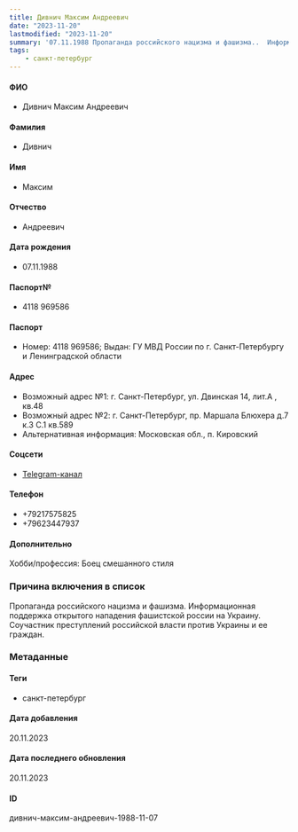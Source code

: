 ```yaml
---
title: Дивнич Максим Андреевич
date: "2023-11-20"
lastmodified: "2023-11-20"
summary: '07.11.1988 Пропаганда российского нацизма и фашизма..  Информационная поддержка открытого нападения фашистской россии на Украину..  Соучастник преступлений российской власти против Украины и ее граждан.'
tags: 
    - санкт-петербург
---
```

<!--# pp2-->
<!--## Фигурант-->
<!--### Личные данные-->
#### ФИО
- Дивнич Максим Андреевич
#### Фамилия
- Дивнич
#### Имя
- Максим
#### Отчество
- Андреевич
#### Дата рождения
- 07.11.1988
#### Паспорт№
- 4118 969586
#### Паспорт
- Номер: 4118 969586; Выдан: ГУ МВД России по г. Санкт-Петербургу и Ленинградской области
#### Адрес
- Возможный адрес №1: г. Санкт-Петербург, ул. Двинская 14, лит.А , кв.48
- Возможный адрес №2: г. Санкт-Петербург, пр. Маршала Блюхера д.7 к.3 С.1 кв.589
- Альтернативная информация: Московская обл., п. Кировский
#### Соцсети
- [Telegram-канал](https://t.me/+-bnz_EPwKnhkYTcy)
#### Телефон
- +79217575825
- +79623447937
#### Дополнительно
Хобби/профессия:
Боец смешанного стиля
### Причина включения в список
Пропаганда российского нацизма и фашизма.
 Информационная поддержка открытого нападения фашистской россии на Украину.
 Соучастник преступлений российской власти против Украины и ее граждан.
### Метаданные
#### Теги
- санкт-петербург
#### Дата добавления
20.11.2023
#### Дата последнего обновления
20.11.2023
#### ID
дивнич-максим-андреевич-1988-11-07
<!--## END;-->

